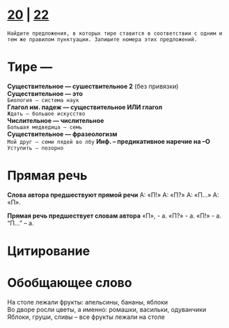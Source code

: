 # [20](https://github.com/sch1432/sch1432/blob/main/rus/ege/20.md) | [22](https://github.com/sch1432/sch1432/blob/main/rus/ege/22.md)

```
Найдите предложения, в которых тире ставится в соответствии с одним и тем же правилом пунктуации. Запишите номера этих предложений.
```

# Тире —
**Существительное — сушествительное 2** (без привязки)
<br>
**Существительное — это**
<br>
`Биология – система наук`
<br>
**Глагол им. падеж — существительное ИЛИ глагол**
<br>
`Ждать – большое искусство`
<br>
**Числительное — числительное**
<br>
`Большая медведица – семь`
<br>
**Существительное — фразеологизм**
<br>
`Мой друг – семи пядей во лбу`
**Инф. – предикативное наречие на –О**
`Уступить – позорно`

# Прямая речь
**Слова автора предшествуют прямой речи**
А: «П!» А: «П?» А: «П...» А: «П». 

**Прямая речь предшествует словам автора**
«П», - а. «П?» - а. «П!» - а. “П...” – а. 

# Цитирование

# Обобщающее слово
На столе лежали фрукты: апельсины, бананы, яблоки
<br>
Во дворе росли цветы, а именно: ромашки, васильки, одуванчики
<br>
Яблоки, груши, сливы – все фрукты лежали на столе
